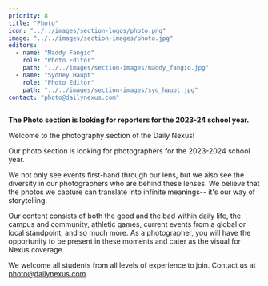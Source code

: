 ```yaml
---
priority: 8
title: "Photo"
icon: "../../images/section-logos/photo.png"
image: "../../images/section-images/photo.jpg"
editors:
  - name: "Maddy Fangio"
    role: "Photo Editor"
    path: "../../images/section-images/maddy_fangio.jpg"
  - name: "Sydney Haupt"
    role: "Photo Editor"
    path: "../../images/section-images/syd_haupt.jpg"
contact: "photo@dailynexus.com"
---
```

**The Photo section is looking for reporters for the 2023-24 school year.**

Welcome to the photography section of the Daily Nexus!
 
Our photo section is looking for photographers for the 2023-2024 school year.
 
We not only see events first-hand through our lens, but we also see the diversity in our photographers who are behind these lenses. We believe that the photos we capture can translate into infinite meanings-- it's our way of storytelling. 
 
Our content consists of both the good and the bad within daily life, the campus and community, athletic games, current events from a global or local standpoint, and so much more. As a photographer, you will have the opportunity to be present in these moments and cater as the visual for Nexus coverage. 
 
We welcome all students from all levels of experience to join. Contact us at [photo@dailynexus.com](mailto:photo@dailynexus.com).